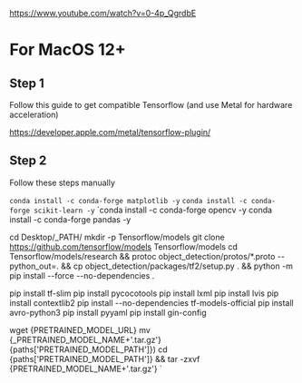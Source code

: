 https://www.youtube.com/watch?v=0-4p_QgrdbE

# For MacOS 12+

## Step 1

Follow this guide to get compatible Tensorflow (and use Metal for hardware acceleration)

https://developer.apple.com/metal/tensorflow-plugin/

## Step 2

Follow these steps manually

`conda install -c conda-forge matplotlib -y`
`conda install -c conda-forge scikit-learn -y`
`conda install -c conda-forge opencv -y
conda install -c conda-forge pandas -y

cd Desktop/_PATH/
mkdir -p Tensorflow/models
git clone https://github.com/tensorflow/models Tensorflow/models
cd Tensorflow/models/research && protoc object_detection/protos/*.proto --python_out=. && cp object_detection/packages/tf2/setup.py . && python -m pip install --force --no-dependencies . 

pip install tf-slim
pip install pycocotools
pip install lxml
pip install lvis
pip install contextlib2
pip install --no-dependencies tf-models-official
pip install avro-python3
pip install pyyaml
pip install gin-config

wget {PRETRAINED_MODEL_URL}
mv {_PRETRAINED_MODEL_NAME+'.tar.gz'} {paths['PRETRAINED_MODEL_PATH']})
cd {paths['PRETRAINED_MODEL_PATH']} && tar -zxvf {PRETRAINED_MODEL_NAME+'.tar.gz'}
`
